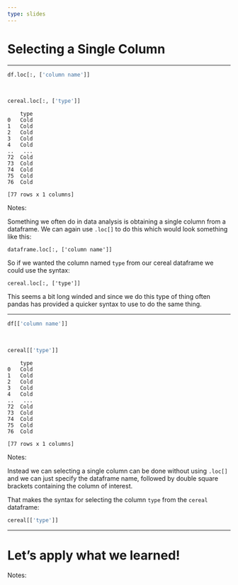 ```yaml
---
type: slides
---
```


# Selecting a Single Column

---

``` python
df.loc[:, ['column name']]
```

<br>

``` python
cereal.loc[:, ['type']]
```

```out
    type
0   Cold
1   Cold
2   Cold
3   Cold
4   Cold
..   ...
72  Cold
73  Cold
74  Cold
75  Cold
76  Cold

[77 rows x 1 columns]
```

Notes:

Something we often do in data analysis is obtaining a single column from
a dataframe. We can again use `.loc[]` to do this which would look
something like this:

`dataframe.loc[:, ['column name']]`

So if we wanted the column named `type` from our cereal dataframe we
could use the syntax:

`cereal.loc[:, ['type']]`

This seems a bit long winded and since we do this type of thing often
pandas has provided a quicker syntax to use to do the same thing.

---

``` python
df[['column name']]
```

<br>

``` python
cereal[['type']]
```

```out
    type
0   Cold
1   Cold
2   Cold
3   Cold
4   Cold
..   ...
72  Cold
73  Cold
74  Cold
75  Cold
76  Cold

[77 rows x 1 columns]
```

Notes:

Instead we can selecting a single column can be done without using
`.loc[]` and we can just specify the dataframe name, followed by double
square brackets containing the column of interest.

That makes the syntax for selecting the column `type` from the `cereal`
dataframe:

``` python
cereal[['type']]
```

---

# Let’s apply what we learned\!

Notes: <br>
